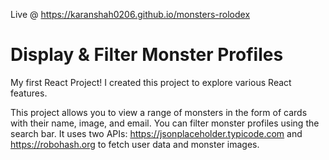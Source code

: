Live @ https://karanshah0206.github.io/monsters-rolodex

# Display & Filter Monster Profiles

My first React Project! I created this project to explore various React features.

This project allows you to view a range of monsters in the form of cards with their name, image, and email. You can filter monster profiles using the search bar.
It uses two APIs: https://jsonplaceholder.typicode.com and https://robohash.org to fetch user data and monster images.
